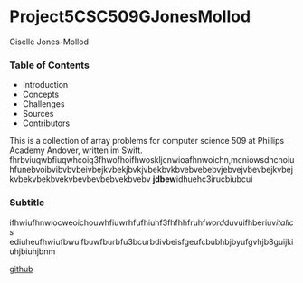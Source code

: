 # Project5CSC509GJonesMollod
Giselle Jones-Mollod

### Table of Contents

* Introduction
* Concepts
* Challenges
* Sources
* Contributors


This is a collection of array problems for computer science 509 at Phillips Academy Andover, written im Swift.
fhrbviuqwbfiuqwhcoiq3fhwofhoifhwoskljcnwioafhnwoichn,mcniowsdhcnoiuhfunebvoibvibvbvbeivbejkvbekjbvkjvbekbvkbvebvebebvjebvejvbevbejkvbejkvbekvbekbvekvbevbevbebvekbvebv **jdbew**idhuehc3irucbiubcui

### Subtitle

ifhwiufhnwiocweoichouwhfiuwrhfufhiuhf3fhfhhfruhf*word*duvuifhberiuv*italics*
ediuheufhwiufbwuifbuwfburbfu3bcurbdivbeisfgeufcbubhbjbyufgvhjb8guijkiuhjbiuhjbnm

[github](https://www.github.com)
